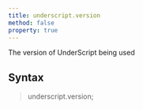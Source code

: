 ```yaml
---
title: underscript.version
method: false
property: true
---
```

The version of UnderScript being used

## Syntax
> underscript.version;

